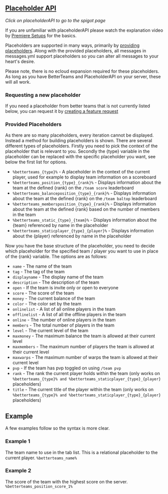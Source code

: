 ## [Placeholder API](https://www.spigotmc.org/resources/placeholderapi.6245/)
_Click on placeholderAPI to go to the spigot page_

If you are unfamiliar with placeholderAPI please watch the explanation video by [Premiere Setups](https://www.youtube.com/watch?v=r8weU5HRxL4) for the basics.

Placeholders are supported in many ways, primarily by [providing placeholders](#Provided). Along with the provided placeholders, all messages in messages.yml support placeholders so you can alter all messages to your heart's desire.

Please note, there is no ecloud expansion required for these placeholders. As long as you have BetterTeams and PlaceholderAPI on your server, these will all work.

### Requesting a new placeholder
If you need a placeholder from better teams that is not currently listed below, you can request it by [creating a feature request](https://github.com/booksaw/BetterTeams/issues/new/choose)

### Provided Placeholders

As there are so many placeholders, every iteration cannot be displayed. Instead a method for building placeholders is shown.
There are several different types of placeholders. Firstly you need to pick the context of the placeholder that is relevant to you. Secondly the {type} variable in the placeholder can be replaced with the specific placeholder you want, see below the first list for options.
* `%betterteams_{type}%` - A placeholder in the context of the current player, used for example to display team information on a scoreboard
* `%betterteams_position_{type}_{rank}%` - Displays information about the team at the defined {rank} on the `/team score` leaderboard
* `%betterteams_balanceposition_{type}_{rank}%` - Displays information about the team at the defined {rank} on the `/team baltop` leaderboard
* `%betterteams_membersposition_{type}_{rank}%` - Displays information about the team at the defined {rank} based on the number of members in the team
* `%betterteams_static_{type}_{team}%` - Displays information about the {team} referenced by name in the placeholder
* `%betterteams_staticplayer_{type}_{player}%` - Displays information about the {player} referenced by name in the placeholder

Now you have the base structure of the placeholder, you need to decide which placeholder for the specified team / player you want to use in place of the {rank} variable. The options are as follows:

* `name` - The name of the team
* `tag` - The tag of the team
* `displayname` - The display name of the team
* `description` - The description of the team
* `open` - If the team is invite only or open to everyone
* `score` - The score of the team
* `money` - The current balance of the team
* `color` - The color set by the team
* `onlinelist` - A list of all online players in the team
* `offlinelist` - A list of all the offline players in the team 
* `online` - The number of online players in the team
* `members` - The total number of players in the team
* `level` - The current level of the team
* `maxmoney` - The maximum balance the team is allowed at their current level
* `maxmembers` - The maximum number of players the team is allowed at their current level
* `maxwarps` - The maximum number of warps the team is allowed at their current level 
* `pvp` - If the team has pvp toggled on using `/team pvp`
* `rank` - The rank the current player holds within the team (only works on `%betterteams_{type}% and %betterteams_staticplayer_{type}_{player}` placeholders)
* `title` - The current title of the player within the team (only works on `%betterteams_{type}% and %betterteams_staticplayer_{type}_{player}` placeholders)

## Example

A few examples follow so the syntax is more clear.

### Example 1

The team name to use in the tab list. This is a relational placeholder to the current player. `%betterteams_name%`

### Example 2

The score of the team with the highest score on the server. `%betterteams_position_score_1%`